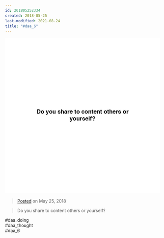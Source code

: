 ```yaml
---
id: 201805252334
created: 2018-05-25
last-modified: 2021-08-24
title: "#daa_6"
---
```

![](../assets/201805252334.jpg)

>[Posted](202106221357) on May 25, 2018

>Do you share to content others or yourself?

#daa_doing  
#daa_thought  
#daa_6
